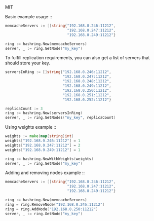 MIT

Basic example usage ::

```go
memcacheServers := []string{"192.168.0.246:11212",
                            "192.168.0.247:11212",
                            "192.168.0.249:11212"}

ring := hashring.New(memcacheServers)
server, _ := ring.GetNode("my_key")
```

To fulfill replication requirements, you can also get a list of servers that should store your key.

```go
serversInRing := []string{"192.168.0.246:11212",
                          "192.168.0.247:11212",
                          "192.168.0.248:11212",
                          "192.168.0.249:11212",
                          "192.168.0.250:11212",
                          "192.168.0.251:11212",
                          "192.168.0.252:11212"}

replicaCount := 3
ring := hashring.New(serversInRing)
server, _ := ring.GetNodes("my_key", replicaCount)
```

Using weights example ::

```go
weights := make(map[string]int)
weights["192.168.0.246:11212"] = 1
weights["192.168.0.247:11212"] = 2
weights["192.168.0.249:11212"] = 1

ring := hashring.NewWithWeights(weights)
server, _ := ring.GetNode("my_key")
```

Adding and removing nodes example ::

```go
memcacheServers := []string{"192.168.0.246:11212",
                            "192.168.0.247:11212",
                            "192.168.0.249:11212"}

ring := hashring.New(memcacheServers)
ring = ring.RemoveNode("192.168.0.246:11212")
ring = ring.AddNode("192.168.0.250:11212")
server, _ := ring.GetNode("my_key")
```
